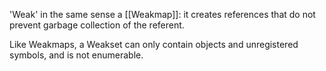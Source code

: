 'Weak' in the same sense a [[Weakmap]]: it creates references that do not prevent garbage collection of the referent.

Like Weakmaps, a Weakset can only contain objects and unregistered symbols, and is not enumerable.